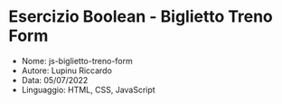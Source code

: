 # Esercizio Boolean - Biglietto Treno Form

* Nome: js-biglietto-treno-form
* Autore: Lupinu Riccardo
* Data: 05/07/2022
* Linguaggio: HTML, CSS, JavaScript
